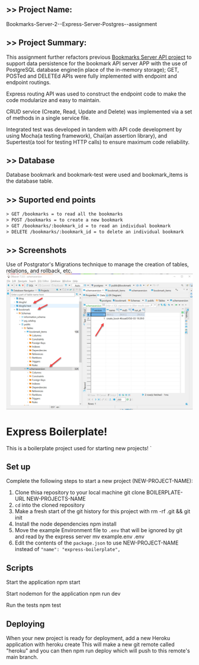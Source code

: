 ## >> Project Name:

Bookmarks-Server-2--Express-Server-Postgres--assignment

## >> Project Summary:

This assignment further refactors previous [Bookmarks Server API project](https://github.com/davetam88/Bookmarks-Server--Express-Server-assignment) to support data persistence for the bookmark API server APP with the use of PostgreSQL database engine(in place of the in-memory storage);  GET, POSTed and DELETEd APIs were fully implemented with endpoint and endpoint routings.

Express routing API was used to construct the endpoint code to make the code modularize and easy to maintain.

CRUD service (Create, Read,  Update and  Delete) was implemented via a set of methods in a single service file.

Integrated test was developed in tandem with API code development by using Mocha(a testing framework), Chai(an assertion library), and Supertest(a tool for testing HTTP calls) to ensure maximum code reliability.

## >> Database

Database bookmark and bookmark-test were used and bookmark_items is the database table.

## >> Suported end points

```
> GET /bookmarks = to read all the bookmarks
> POST /bookmarks = to create a new bookmark
> GET /bookmarks/:bookmark_id = to read an individual bookmark
> DELETE /bookmarks/:bookmark_id = to delete an individual bookmark
```


## >> Screenshots

Use of Postgrator's Migrations technique to manage the creation of tables, relations, and rollback, etc.
![main page](images/main.jpg)


# Express Boilerplate! 

This is a boilerplate project used for starting new projects!
`
## Set up 

Complete the following steps to start a new project (NEW-PROJECT-NAME):

1. Clone thisa repository to your local machine 
   git clone BOILERPLATE-URL NEW-PROJECTS-NAME
2. `cd` into the cloned repository
3. Make a fresh start of the git history for this project with 
   rm -rf .git && git init
4. Install the node dependencies 
   npm install
5. Move the example Environment file to `.env` that will be ignored by git and read by the express server 
   mv example.env .env
6. Edit the contents of the `package.json` to use NEW-PROJECT-NAME instead of `"name": "express-boilerplate",`

## Scripts

Start the application 
  npm start

Start nodemon for the application 
  npm run dev

Run the tests 
  npm test

## Deploying

When your new project is ready for deployment, add a new Heroku application with 
  heroku create
This will make a new git remote called "heroku" and you can then 
  npm run deploy
which will push to this remote's main branch.

